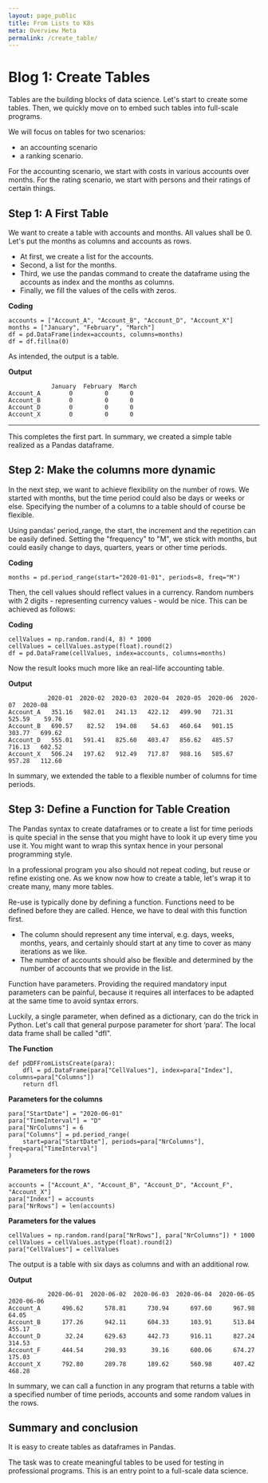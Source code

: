 ```yaml
---
layout: page_public
title: From Lists to K8s
meta: Overview Meta
permalink: /create_table/
---
```


# Blog 1: Create Tables

Tables are the building blocks of data science.
Let's start to create some tables.
Then, we quickly move on to embed such tables into full-scale programs.

We will focus on tables for two scenarios:
- an accounting scenario
- a ranking scenario.

For the accounting scenario, we start with costs in various accounts over months.
For the rating scenario, we start with persons and their ratings of certain things.


## Step 1: A First Table

We want to create a table with accounts and months. All values shall be 0.
Let's put the months as columns and accounts as rows.

- At first, we create a list for the accounts.
- Second, a list for the months. 
- Third, we use the pandas command to create the dataframe using the accounts as index and the months as columns.
- Finally, we fill the values of the cells with zeros.

**Coding**
>
    accounts = ["Account_A", "Account_B", "Account_D", "Account_X"]
    months = ["January", "February", "March"]
    df = pd.DataFrame(index=accounts, columns=months)
    df = df.fillna(0)


As intended, the output is a table.

**Output**
>
                January  February  March
    Account_A        0         0      0
    Account_B        0         0      0
    Account_D        0         0      0
    Account_X        0         0      0

---

This completes the first part.
In summary, we created a simple table realized as a Pandas dataframe.

## Step 2: Make the columns more dynamic

In the next step, we want to achieve flexibility on the number of rows.
We started with months, but the time period could also be days or weeks or else.
Specifying the number of a columns to a table should of course be flexible.

Using pandas’ period_range, the start, the increment and the repetition can be easily defined. Setting the "frequency" to "M", we stick with months, but could easily change to days, quarters, years or other time periods.


**Coding**
>
    months = pd.period_range(start="2020-01-01", periods=8, freq="M")

Then, the cell values should reflect values in a currency. Random numbers with 2 digits - representing currency values - would be nice.
This can be achieved as follows:

**Coding**
>
    cellValues = np.random.rand(4, 8) * 1000
    cellValues = cellValues.astype(float).round(2)
    df = pd.DataFrame(cellValues, index=accounts, columns=months)

Now the result looks much more like an real-life accounting table.

**Output**
>
               2020-01  2020-02  2020-03  2020-04  2020-05  2020-06  2020-07  2020-08
    Account_A   351.16   982.01   241.13   422.12   499.90   721.31   525.59    59.76
    Account_B   690.57    82.52   194.08    54.63   460.64   901.15   303.77   699.62
    Account_D   555.01   591.41   825.60   403.47   856.62   485.57   716.13   602.52
    Account_X   506.24   197.62   912.49   717.87   988.16   585.67   957.28   112.60

 In summary, we extended the table to a flexible number of columns for time periods.

## Step 3: Define a Function for Table Creation

The Pandas syntax to create dataframes or to create a list for time periods is quite special in the sense that you might have to look it up every time you use it. You might want to wrap this syntax hence in your personal programming style.

In a professional program you also should not repeat coding, but reuse or refine existing one. As we know now how to create a table, let's wrap it to create many, many more tables.

Re-use is typically done by defining a function. Functions need to be defined before they are called. Hence, we have to deal with this function first.

- The column should represent any time interval, e.g. days, weeks, months, years, and certainly should start at any time to cover as many iterations as we like.
- The number of accounts should also be flexible and determined by the number of accounts that we provide in the list.

Function have parameters. Providing the required mandatory input parameters can be painful, because it requires all interfaces to be adapted at the same time to avoid syntax errors. 

Luckily, a single parameter, when defined as a dictionary, can do the trick in Python. Let's call that general purpose parameter for short ‘para’. The local data frame shall be called "dfl".


**The Function**
>
    def pdDFFromListsCreate(para):
        dfl = pd.DataFrame(para["CellValues"], index=para["Index"], columns=para["Columns"])
        return dfl

**Parameters for the columns**
>
    para["StartDate"] = "2020-06-01"
    para["TimeInterval"] = "D"
    para["NrColumns"] = 6
    para["Columns"] = pd.period_range(
        start=para["StartDate"], periods=para["NrColumns"], freq=para["TimeInterval"]
    )


**Parameters for the rows**

>
    accounts = ["Account_A", "Account_B", "Account_D", "Account_F", "Account_X"]
    para["Index"] = accounts
    para["NrRows"] = len(accounts)

**Parameters for the values**

>
    cellValues = np.random.rand(para["NrRows"], para["NrColumns"]) * 1000
    cellValues = cellValues.astype(float).round(2)
    para["CellValues"] = cellValues

The output is a table with six days as columns and with an additional row. 

**Output**
>
               2020-06-01  2020-06-02  2020-06-03  2020-06-04  2020-06-05  2020-06-06
    Account_A      496.62      578.81      730.94      697.60      967.98       64.05
    Account_B      177.26      942.11      604.33      103.91      513.84      455.17
    Account_D       32.24      629.63      442.73      916.11      827.24      314.53
    Account_F      444.54      298.93       39.16      600.06      674.27      175.03
    Account_X      792.80      289.78      189.62      560.98      407.42      468.28


In summary, we can call a function in any program that returns a table with a specified number of time periods, accounts and some random values in the rows.

## Summary and conclusion

It is easy to create tables as dataframes in Pandas.

The task was to create meaningful tables to be used for testing in professional programs.
This is an entry point to a full-scale data science.
